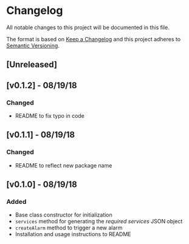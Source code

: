 # Changelog
All notable changes to this project will be documented in this file.

The format is based on [Keep a Changelog](http://keepachangelog.com/en/1.0.0/)
and this project adheres to [Semantic Versioning](http://semver.org/spec/v2.0.0.html).

## [Unreleased]

## [v0.1.2] - 08/19/18
### Changed
- README to fix typo in code

## [v0.1.1] - 08/19/18
### Changed
- README to reflect new package name

## [v0.1.0] - 08/19/18
### Added
- Base class constructor for initialization
- `services` method for generating the *required services* JSON object
- `createAlarm` method to trigger a new alarm
- Installation and usage instructions to README